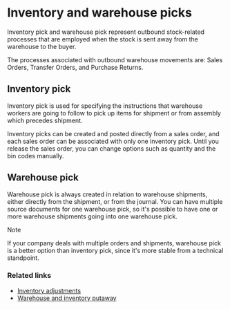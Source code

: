 # Inventory and warehouse picks

Inventory pick and warehouse pick represent outbound stock-related processes that are employed when the stock is sent away from the warehouse to the buyer.

The processes associated with outbound warehouse movements are: Sales Orders, Transfer Orders, and Purchase Returns.

## Inventory pick

Inventory pick is used for specifying the instructions that warehouse workers are going to follow to pick up items for shipment or from assembly which precedes shipment.

Inventory picks can be created and posted directly from a sales order, and each sales order can be associated with only one inventory pick. Until you release the sales order, you can change options such as quantity and the bin codes manually. 

## Warehouse pick

Warehouse pick is always created in relation to warehouse shipments, either directly from the shipment, or from the journal. You can have multiple source documents for one warehouse pick, so it's possible to have one or more warehouse shipments going into one warehouse pick. 

> [!Note]
>If your company deals with multiple orders and shipments, warehouse pick is a better option than inventory pick, since it's more stable from a technical standpoint.

### Related links

- [Inventory adjustments](inventory_adjustments.md)
- [Warehouse and inventory putaway](warehouse_putaway.md)